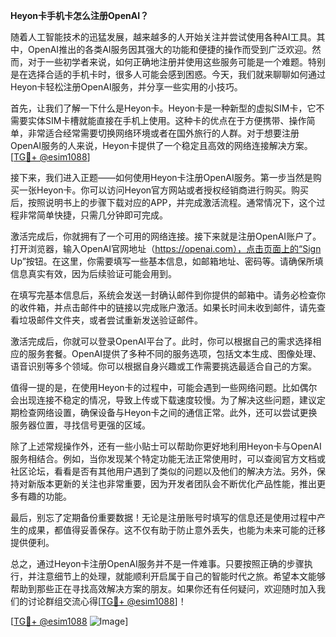 **Heyon卡手机卡怎么注册OpenAI？**

随着人工智能技术的迅猛发展，越来越多的人开始关注并尝试使用各种AI工具。其中，OpenAI推出的各类AI服务因其强大的功能和便捷的操作而受到广泛欢迎。然而，对于一些初学者来说，如何正确地注册并使用这些服务可能是一个难题。特别是在选择合适的手机卡时，很多人可能会感到困惑。今天，我们就来聊聊如何通过Heyon卡轻松注册OpenAI服务，并分享一些实用的小技巧。

首先，让我们了解一下什么是Heyon卡。Heyon卡是一种新型的虚拟SIM卡，它不需要实体SIM卡槽就能直接在手机上使用。这种卡的优点在于方便携带、操作简单，非常适合经常需要切换网络环境或者在国外旅行的人群。对于想要注册OpenAI服务的人来说，Heyon卡提供了一个稳定且高效的网络连接解决方案。[[TG💪+ @esim1088](https://t.me/s/esim1088)]

接下来，我们进入正题——如何使用Heyon卡注册OpenAI服务。第一步当然是购买一张Heyon卡。你可以访问Heyon官方网站或者授权经销商进行购买。购买后，按照说明书上的步骤下载对应的APP，并完成激活流程。通常情况下，这个过程非常简单快捷，只需几分钟即可完成。

激活完成后，你就拥有了一个可用的网络连接。接下来就是注册OpenAI账户了。打开浏览器，输入OpenAI官网地址（https://openai.com），点击页面上的“Sign Up”按钮。在这里，你需要填写一些基本信息，如邮箱地址、密码等。请确保所填信息真实有效，因为后续验证可能会用到。

在填写完基本信息后，系统会发送一封确认邮件到你提供的邮箱中。请务必检查你的收件箱，并点击邮件中的链接以完成账户激活。如果长时间未收到邮件，请先查看垃圾邮件文件夹，或者尝试重新发送验证邮件。

激活完成后，你就可以登录OpenAI平台了。此时，你可以根据自己的需求选择相应的服务套餐。OpenAI提供了多种不同的服务选项，包括文本生成、图像处理、语音识别等多个领域。你可以根据自身兴趣或工作需要挑选最适合自己的方案。

值得一提的是，在使用Heyon卡的过程中，可能会遇到一些网络问题。比如偶尔会出现连接不稳定的情况，导致上传或下载速度较慢。为了解决这些问题，建议定期检查网络设置，确保设备与Heyon卡之间的通信正常。此外，还可以尝试更换服务器位置，寻找信号更强的区域。

除了上述常规操作外，还有一些小贴士可以帮助你更好地利用Heyon卡与OpenAI服务相结合。例如，当你发现某个特定功能无法正常使用时，可以查阅官方文档或社区论坛，看看是否有其他用户遇到了类似的问题以及他们的解决方法。另外，保持对新版本更新的关注也非常重要，因为开发者团队会不断优化产品性能，推出更多有趣的功能。

最后，别忘了定期备份重要数据！无论是注册账号时填写的信息还是使用过程中产生的成果，都值得妥善保存。这不仅有助于防止意外丢失，也能为未来可能的迁移提供便利。

总之，通过Heyon卡注册OpenAI服务并不是一件难事。只要按照正确的步骤执行，并注意细节上的处理，就能顺利开启属于自己的智能时代之旅。希望本文能够帮助到那些正在寻找高效解决方案的朋友。如果你还有任何疑问，欢迎随时加入我们的讨论群组交流心得[[TG💪+ @esim1088](https://t.me/s/esim1088)]！

[[TG💪+ @esim1088](https://t.me/s/esim1088) ![Image](https://i.postimg.cc/4NQfJmqS/Snipaste-2025-05-13-00-14-12.png)]